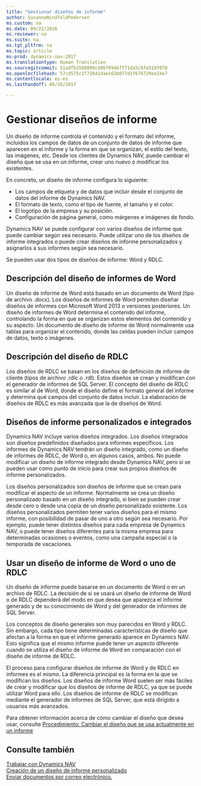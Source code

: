 ```yaml
---
title: "Gestionar diseños de informe"
author: SusanneWindfeldPedersen
ms.custom: na
ms.date: 09/22/2016
ms.reviewer: na
ms.suite: na
ms.tgt_pltfrm: na
ms.topic: article
ms-prod: dynamics-nav-2017
ms.translationtype: Human Translation
ms.sourcegitcommit: 51adfb3588099c496f0946ff71da5c6fe518f070
ms.openlocfilehash: 57cd575c1f72841dae162b077d1f676720ee24e7
ms.contentlocale: es-es
ms.lasthandoff: 06/26/2017

---
```

    
# <a name="manage-report-layouts"></a>Gestionar diseños de informe
Un diseño de informe controla el contenido y el formato del informe, incluidos los campos de datos de un conjunto de datos de informe que aparecen en el informe y la forma en que se organizan, el estilo del texto, las imágenes, etc. Desde los clientes de Dynamics NAV, puede cambiar el diseño que se usa en un informe, crear uno nuevo o modificar los existentes. 

En concreto, un diseño de informe configura lo siguiente:

- Los campos de etiqueta y de datos que incluir desde el conjunto de datos del informe de Dynamics NAV.
- El formato de texto, como el tipo de fuente, el tamaño y el color.
- El logotipo de la empresa y su posición.
- Configuración de página general, como márgenes e imágenes de fondo. 

Dynamics NAV se puede configurar con varios diseños de informe que puede cambiar según sea necesario. Puede utilizar uno de los diseños de informe integrados o puede crear diseños de informe personalizados y asignarlos a sus informes según sea necesario.

Se pueden usar dos tipos de diseños de informe: Word y RDLC.

## <a name="word-report-layout-overview"></a>Descripción del diseño de informes de Word
Un diseño de informe de Word está basado en un documento de Word (tipo de archivo .docx). Los diseños de informes de Word permiten diseñar diseños de informes con Microsoft Word 2013 o versiones posteriores. Un diseño de informes de Word determina el contenido del informe, controlando la forma en que se organizan estos elementos del contenido y su aspecto. Un documento de diseño de informe de Word normalmente usa tablas para organizar el contenido, donde las celdas pueden incluir campos de datos, texto o imágenes.

## <a name="rdlc-layout-overview"></a>Descripción del diseño de RDLC
Los diseños de RDLC se basan en los diseños de definición de informe de cliente (tipos de archivo .rdlc o .rdl). Estos diseños se crean y modifican con el generador de informes de SQL Server. El concepto del diseño de RDLC es similar al de Word, donde el diseño define el formato general del informe y determina qué campos del conjunto de datos incluir. La elaboración de diseños de RDLC es más avanzada que la de diseños de Word.

## <a name="built-in-and-custom-report-layouts"></a>Diseños de informe personalizados e integrados
Dynamics NAV incluye varios diseños integrados. Los diseños integrados son diseños predefinidos diseñados para informes específicos. Los informes de Dynamics NAV tendrán un diseño integrado, como un diseño de informes de RDLC, de Word o, en algunos casos, ambos. No puede modificar un diseño de informe integrado desde Dynamics NAV, pero sí se pueden usar como punto de inicio para crear sus propios diseños de informe personalizados. 

Los diseños personalizados son diseños de informe que se crean para modificar el aspecto de un informe. Normalmente se crea un diseño personalizado basado en un diseño integrado, si bien se pueden crear desde cero o desde una copia de un diseño personalizado existente. Los diseños personalizados permiten tener varios diseños para el mismo informe, con posibilidad de pasar de uno a otro según sea necesario. Por ejemplo, puede tener distintos diseños para cada empresa de Dynamics NAV, o puede tener diseños diferentes para la misma empresa para determinadas ocasiones o eventos, como una campaña especial o la temporada de vacaciones.

## <a name="deciding-whether-to-use-a-word-or-rdlc-report-layout"></a>Usar un diseño de informe de Word o uno de RDLC 
Un diseño de informe puede basarse en un documento de Word o en un archivo de RDLC. La decisión de si se usará un diseño de informe de Word o de RDLC dependerá del modo en que desea que aparezca el informe generado y de su conocimiento de Word y del generador de informes de SQL Server. 

Los conceptos de diseño generales son muy parecidos en Word y RDLC. Sin embargo, cada tipo tiene determinadas características de diseño que afectan a la forma en que el informe generado aparece en Dynamics NAV. Esto significa que el mismo informe puede tener un aspecto diferente cuando se utiliza el diseño de informe de Word en comparación con el diseño de informe de RDLC.

El proceso para configurar diseños de informe de Word y de RDLC en informes es el mismo. La diferencia principal es la forma en la que se modifican los diseños. Los diseños de informe Word suelen ser más fáciles de crear y modificar que los diseños de informe de RDLC, ya que se puede utilizar Word para ello. Los diseños de informe de RDLC se modifican mediante el generador de informes de SQL Server, que está dirigido a usuarios más avanzados.

Para obtener información acerca de cómo cambiar el diseño que desea usar, consulte [Procedimiento: Cambiar el diseño que se usa actualmente en un informe](ui-how-change-layout-currently-used-report.md)

## <a name="see-also"></a>Consulte también
[Trabajar con Dynamics NAV](ui-work-product.md)  
[Creación de un diseño de informe personalizado](ui-how-create-custom-report-layout.md)  
[Enviar documentos por correo electrónico.](ui-how-send-documents-email.md)

